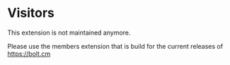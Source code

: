 Visitors
=======================
This extension is not maintained anymore.

Please use the members extension that is build for the current releases of https://bolt.cm
